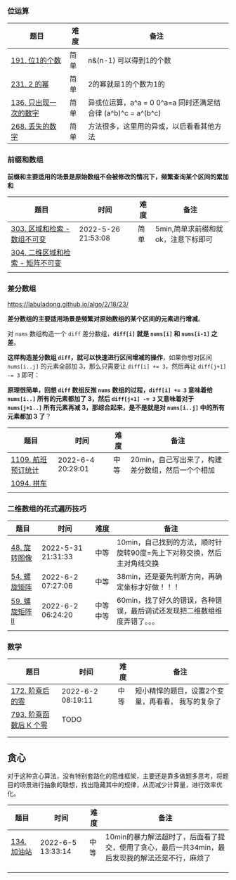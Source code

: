 ### 位运算



| 题目                                                         | 难度 | 备注                                                         |
| ------------------------------------------------------------ | ---- | ------------------------------------------------------------ |
| [191. 位1的个数](https://leetcode.cn/problems/number-of-1-bits/) | 简单 | n&(n-1) 可以得到1的个数                                      |
| [231. 2 的幂](https://leetcode.cn/problems/power-of-two/)    | 简单 | 2的幂就是1的个数为1的                                        |
| [136. 只出现一次的数字](https://leetcode.cn/problems/single-number/) | 简单 | 异或位运算，a^a = 0 0^a=a 同时还满足结合律 (a^b)^c = a^(b^c) |
| [268. 丢失的数字](https://leetcode.cn/problems/missing-number/) | 简单 | 方法很多，这里用的异或，以后看看其他方法                     |





### 前缀和数组

**前缀和主要适用的场景是原始数组不会被修改的情况下，频繁查询某个区间的累加和**

| 题目                                                         | 时间               | 难度 | 备注                                |
| ------------------------------------------------------------ | ------------------ | ---- | ----------------------------------- |
| [303. 区域和检索 - 数组不可变](https://leetcode.cn/problems/range-sum-query-immutable/) | 2022-5-26 21:53:08 | 简单 | 5min,简单求前缀和就ok，注意下标即可 |
| [304. 二维区域和检索 - 矩阵不可变](https://leetcode.cn/problems/range-sum-query-2d-immutable/) |                    |      |                                     |
|                                                              |                    |      |                                     |



### 差分数组

https://labuladong.github.io/algo/2/18/23/

**差分数组的主要适用场景是频繁对原始数组的某个区间的元素进行增减**。

对 `nums` 数组构造一个 `diff` 差分数组，**`diff[i]` 就是 `nums[i]` 和 `nums[i-1]` 之差**。

**这样构造差分数组 `diff`，就可以快速进行区间增减的操作**，如果你想对区间 `nums[i..j]` 的元素全部加 3，那么只需要让 `diff[i] += 3`，然后再让 `diff[j+1] -= 3` 即可：

**原理很简单，回想 `diff` 数组反推 `nums` 数组的过程，`diff[i] += 3` 意味着给 `nums[i..]` 所有的元素都加了 3，然后 `diff[j+1] -= 3` 又意味着对于 `nums[j+1..]` 所有元素再减 3，那综合起来，是不是就是对 `nums[i..j]` 中的所有元素都加 3 了**？

| 题目                                                         | 时间              | 难度 | 备注                                              |
| ------------------------------------------------------------ | ----------------- | ---- | ------------------------------------------------- |
| [1109. 航班预订统计](https://leetcode.cn/problems/corporate-flight-bookings/) | 2022-6-4 20:29:01 | 中等 | 20min，自己写出来了，构建差分数组，然后一个个相加 |
| [1094. 拼车](https://leetcode.cn/problems/car-pooling/)      |                   |      |                                                   |
|                                                              |                   |      |                                                   |



### 二维数组的花式遍历技巧

| 题目                                                         | 时间               | 难度     | 备注                                                         |
| ------------------------------------------------------------ | ------------------ | -------- | ------------------------------------------------------------ |
| [48. 旋转图像](https://leetcode.cn/problems/rotate-image/)   | 2022-5-31 21:31:33 | 中等     | 10min，自己找到的方法，顺时针旋转90度=先上下对称交换，然后主对角线交换 |
| [54. 螺旋矩阵](https://leetcode.cn/problems/spiral-matrix/)  | 2022-6-2 07:27:06  | 中等     | 38min，还是要先判断方向，再确定坐标才好做！！！              |
| [59. 螺旋矩阵 II](https://leetcode.cn/problems/spiral-matrix-ii/) | 2022-6-2 06:24:20  | 中等中等 | 60min，找了好久的错误，各种错误，最后调试还发现把二维数组维度弄错了。。。 |
|                                                              |                    |          |                                                              |



### 数学



| 题目                                                         | 时间              | 难度 | 备注                                               |
| ------------------------------------------------------------ | ----------------- | ---- | -------------------------------------------------- |
| [172. 阶乘后的零](https://leetcode.cn/problems/factorial-trailing-zeroes/) | 2022-6-2 08:19:11 | 中等 | 短小精悍的题目，设置2个变量，再看看， 我写的复杂了 |
| [793. 阶乘函数后 K 个零](https://leetcode.cn/problems/preimage-size-of-factorial-zeroes-function/) | TODO              |      |                                                    |
|                                                              |                   |      |                                                    |
|                                                              |                   |      |                                                    |



## 贪心

对于这种贪心算法，没有特别套路化的思维框架，主要还是靠多做题多思考，将题目的场景进行抽象的联想，找出隐藏其中的规律，从而减少计算量，进行效率优化。

| 题目                                                     | 时间              | 难度 | 备注                                                         |
| -------------------------------------------------------- | ----------------- | ---- | ------------------------------------------------------------ |
| [134. 加油站](https://leetcode.cn/problems/gas-station/) | 2022-6-5 13:33:14 | 中等 | 10min的暴力解法超时了，后面看了提交，使用了贪心，最后一共34min，最后发现我的解法还是不行，麻烦了 |
|                                                          |                   |      |                                                              |
|                                                          |                   |      |                                                              |
|                                                          |                   |      |                                                              |
